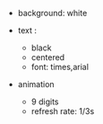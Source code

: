 
- background: white
- text :
  - black
  - centered
  - font: times,arial

- animation
  - 9 digits
  - refresh rate: 1/3s